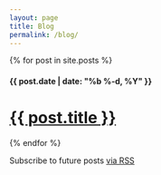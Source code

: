 ```yaml
---
layout: page
title: Blog
permalink: /blog/
---
```


{% for post in site.posts %}
<div class="page-header">
  <h4><span class="label label-default">{{ post.date | date: "%b %-d, %Y" }}</span></h4>
  <h1><a href="{{ post.url | prepend: site.baseurl }}">{{ post.title }}</a></h1>
</div>
{% endfor %}

<p class="rss-subscribe">Subscribe to future posts <a href="{{ "/feed.xml" | prepend: site.baseurl }}">via RSS</a></p>

